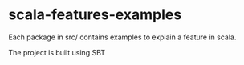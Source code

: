 # scala-features-examples
Each package in src/ contains examples to explain a feature  in scala.

The project is built using SBT
